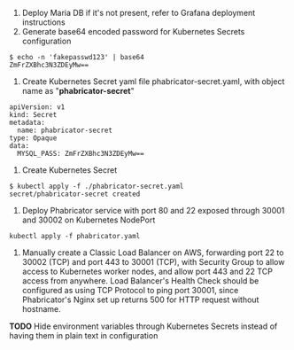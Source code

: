 1. Deploy Maria DB if it's not present, refer to Grafana deployment instructions
1. Generate base64 encoded password for Kubernetes Secrets configuration
```
$ echo -n 'fakepasswd123' | base64
ZmFrZXBhc3N3ZDEyMw==
```
1. Create Kubernetes Secret yaml file phabricator-secret.yaml, with object name as "**phabricator-secret**"
```
apiVersion: v1
kind: Secret
metadata:
  name: phabricator-secret
type: Opaque
data:
  MYSQL_PASS: ZmFrZXBhc3N3ZDEyMw==
```
1. Create Kubernetes Secret
```
$ kubectl apply -f ./phabricator-secret.yaml
secret/phabricator-secret created
```
1. Deploy Phabricator service with port 80 and 22 exposed through 30001 and 30002 on Kubernetes NodePort
```
kubectl apply -f phabricator.yaml
```
1. Manually create a Classic Load Balancer on AWS, forwarding port 22 to 30002 (TCP) and port 443 to 30001 (TCP), with Security Group to allow access to Kubernetes worker nodes, and allow port 443 and 22 TCP access from anywhere. Load Balancer's Health Check should be configured as using TCP Protocol to ping port 30001, since Phabricator's Nginx set up returns 500 for HTTP request without hostname.

**TODO**
Hide environment variables through Kubernetes Secrets instead of having them in plain text in configuration